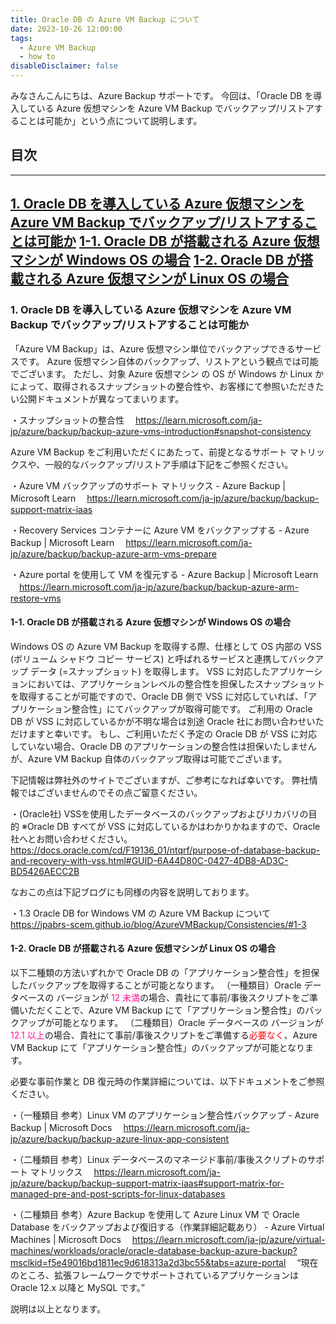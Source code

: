```yaml
---
title: Oracle DB の Azure VM Backup について
date: 2023-10-26 12:00:00
tags:
  - Azure VM Backup
  - how to
disableDisclaimer: false
---
```


<!-- more -->
みなさんこんにちは、Azure Backup サポートです。
今回は、「Oracle DB を導入している Azure 仮想マシンを Azure VM Backup でバックアップ/リストアすることは可能か」という点について説明します。

## 目次
-----------------------------------------------------------
[1. Oracle DB を導入している Azure 仮想マシンを Azure VM Backup でバックアップ/リストアすることは可能か](#1)
[1-1. Oracle DB が搭載される Azure 仮想マシンが Windows OS の場合](#1-1)
[1-2. Oracle DB が搭載される Azure 仮想マシンが Linux OS の場合](#1-2)
-----------------------------------------------------------

### <a id="1"></a>1. Oracle DB を導入している Azure 仮想マシンを Azure VM Backup でバックアップ/リストアすることは可能か
「Azure VM Backup」は、Azure 仮想マシン単位でバックアップできるサービスです。
Azure 仮想マシン自体のバックアップ、リストアという観点では可能でございます。
ただし、対象 Azure 仮想マシン の OS が Windows か Linux かによって、取得されるスナップショットの整合性や、お客様にて参照いただきたい公開ドキュメントが異なってまいります。

・スナップショットの整合性
　https://learn.microsoft.com/ja-jp/azure/backup/backup-azure-vms-introduction#snapshot-consistency

Azure VM Backup をご利用いただくにあたって、前提となるサポート マトリックスや、一般的なバックアップ/リストア手順は下記をご参照ください。

・Azure VM バックアップのサポート マトリックス - Azure Backup | Microsoft Learn
　https://learn.microsoft.com/ja-jp/azure/backup/backup-support-matrix-iaas

・Recovery Services コンテナーに Azure VM をバックアップする - Azure Backup | Microsoft Learn
　https://learn.microsoft.com/ja-jp/azure/backup/backup-azure-arm-vms-prepare

・Azure portal を使用して VM を復元する - Azure Backup | Microsoft Learn
　https://learn.microsoft.com/ja-jp/azure/backup/backup-azure-arm-restore-vms


#### <a id="1-1"></a>1-1. Oracle DB が搭載される Azure 仮想マシンが Windows OS の場合
Windows OS の Azure VM Backup を取得する際、仕様として OS 内部の VSS (ボリューム シャドウ コピー サービス) と呼ばれるサービスと連携してバックアップ データ (=スナップショット) を取得します。
VSS に対応したアプリケーションにおいては、アプリケーションレベルの整合性を担保したスナップショットを取得することが可能ですので、Oracle DB 側で VSS に対応していれば、「アプリケーション整合性」にてバックアップが取得可能です。
ご利用の Oracle DB が VSS に対応しているかが不明な場合は別途 Oracle 社にお問い合わせいただけますと幸いです。
もし、ご利用いただく予定の Oracle DB が VSS に対応していない場合、Oracle DB のアプリケーションの整合性は担保いたしませんが、Azure VM Backup 自体のバックアップ取得は可能でございます。

下記情報は弊社外のサイトでございますが、ご参考になれば幸いです。
弊社情報ではございませんのでその点ご留意ください。

・(Oracle社) VSSを使用したデータベースのバックアップおよびリカバリの目的
  ※Oracle DB すべてが VSS に対応しているかはわかりかねますので、Oracle 社へとお問い合わせください。
　https://docs.oracle.com/cd/F19136_01/ntqrf/purpose-of-database-backup-and-recovery-with-vss.html#GUID-6A44D80C-0427-4DB8-AD3C-BD5426AECC2B

なおこの点は下記ブログにも同様の内容を説明しております。

・1.3 Oracle DB for Windows VM の Azure VM Backup について
　https://jpabrs-scem.github.io/blog/AzureVMBackup/Consistencies/#1-3


#### <a id="1-2"></a>1-2. Oracle DB が搭載される Azure 仮想マシンが Linux OS の場合
以下二種類の方法いずれかで Oracle DB の「アプリケーション整合性」を担保したバックアップを取得することが可能となります。
 （一種類目）Oracle データベースの バージョンが <font color="DeepPink">12 未満</font>の場合、貴社にて事前/事後スクリプトをご準備いただくことで、Azure VM Backup にて「アプリケーション整合性」のバックアップが可能となります。
 （二種類目）Oracle データベースの バージョンが <font color="DeepPink">12.1 以上</font>の場合、貴社にて事前/事後スクリプトをご準備する<span style="color: red; ">必要なく</span>、Azure VM Backup にて「アプリケーション整合性」のバックアップが可能となります。
 
 必要な事前作業と DB 復元時の作業詳細については、以下ドキュメントをご参照ください。

・（一種類目 参考）Linux VM のアプリケーション整合性バックアップ - Azure Backup | Microsoft Docs
　https://learn.microsoft.com/ja-jp/azure/backup/backup-azure-linux-app-consistent
 
・（二種類目 参考）Linux データベースのマネージド事前/事後スクリプトのサポート マトリックス
　https://learn.microsoft.com/ja-jp/azure/backup/backup-support-matrix-iaas#support-matrix-for-managed-pre-and-post-scripts-for-linux-databases

・（二種類目 参考）Azure Backup を使用して Azure Linux VM で Oracle Database をバックアップおよび復旧する（作業詳細記載あり） - Azure Virtual Machines | Microsoft Docs
　https://learn.microsoft.com/ja-jp/azure/virtual-machines/workloads/oracle/oracle-database-backup-azure-backup?msclkid=f5e49016bd1811ec9d618313a2d3bc55&tabs=azure-portal
　“現在のところ、拡張フレームワークでサポートされているアプリケーションは Oracle 12.x 以降と MySQL です。”


説明は以上となります。